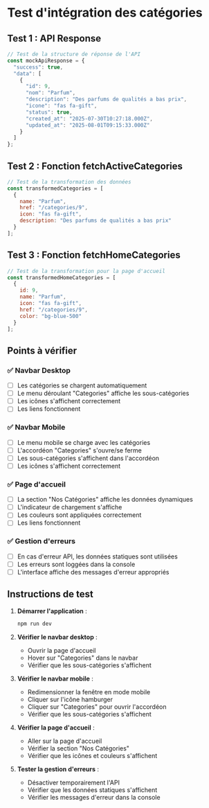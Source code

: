 # Test d'intégration des catégories

## Test 1 : API Response
```javascript
// Test de la structure de réponse de l'API
const mockApiResponse = {
  "success": true,
  "data": [
    {
      "id": 9,
      "nom": "Parfum",
      "description": "Des parfums de qualités a bas prix",
      "icone": "fas fa-gift",
      "status": true,
      "created_at": "2025-07-30T10:27:18.000Z",
      "updated_at": "2025-08-01T09:15:33.000Z"
    }
  ]
};
```

## Test 2 : Fonction fetchActiveCategories
```javascript
// Test de la transformation des données
const transformedCategories = [
  {
    name: "Parfum",
    href: "/categories/9",
    icon: "fas fa-gift",
    description: "Des parfums de qualités a bas prix"
  }
];
```

## Test 3 : Fonction fetchHomeCategories
```javascript
// Test de la transformation pour la page d'accueil
const transformedHomeCategories = [
  {
    id: 9,
    name: "Parfum",
    icon: "fas fa-gift",
    href: "/categories/9",
    color: "bg-blue-500"
  }
];
```

## Points à vérifier

### ✅ Navbar Desktop
- [ ] Les catégories se chargent automatiquement
- [ ] Le menu déroulant "Categories" affiche les sous-catégories
- [ ] Les icônes s'affichent correctement
- [ ] Les liens fonctionnent

### ✅ Navbar Mobile
- [ ] Le menu mobile se charge avec les catégories
- [ ] L'accordéon "Categories" s'ouvre/se ferme
- [ ] Les sous-catégories s'affichent dans l'accordéon
- [ ] Les icônes s'affichent correctement

### ✅ Page d'accueil
- [ ] La section "Nos Catégories" affiche les données dynamiques
- [ ] L'indicateur de chargement s'affiche
- [ ] Les couleurs sont appliquées correctement
- [ ] Les liens fonctionnent

### ✅ Gestion d'erreurs
- [ ] En cas d'erreur API, les données statiques sont utilisées
- [ ] Les erreurs sont loggées dans la console
- [ ] L'interface affiche des messages d'erreur appropriés

## Instructions de test

1. **Démarrer l'application** :
   ```bash
   npm run dev
   ```

2. **Vérifier le navbar desktop** :
   - Ouvrir la page d'accueil
   - Hover sur "Categories" dans le navbar
   - Vérifier que les sous-catégories s'affichent

3. **Vérifier le navbar mobile** :
   - Redimensionner la fenêtre en mode mobile
   - Cliquer sur l'icône hamburger
   - Cliquer sur "Categories" pour ouvrir l'accordéon
   - Vérifier que les sous-catégories s'affichent

4. **Vérifier la page d'accueil** :
   - Aller sur la page d'accueil
   - Vérifier la section "Nos Catégories"
   - Vérifier que les icônes et couleurs s'affichent

5. **Tester la gestion d'erreurs** :
   - Désactiver temporairement l'API
   - Vérifier que les données statiques s'affichent
   - Vérifier les messages d'erreur dans la console 